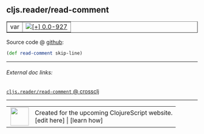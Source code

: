 ## cljs.reader/read-comment



 <table border="1">
<tr>
<td>var</td>
<td><a href="https://github.com/cljsinfo/cljs-api-docs/tree/0.0-927"><img valign="middle" alt="[+] 0.0-927" title="Added in 0.0-927" src="https://img.shields.io/badge/+-0.0--927-lightgrey.svg"></a> </td>
</tr>
</table>









Source code @ [github](https://github.com/clojure/clojurescript/blob/r1450/src/cljs/cljs/reader.cljs#L276):

```clj
(def read-comment skip-line)
```

<!--
Repo - tag - source tree - lines:

 <pre>
clojurescript @ r1450
└── src
    └── cljs
        └── cljs
            └── <ins>[reader.cljs:276](https://github.com/clojure/clojurescript/blob/r1450/src/cljs/cljs/reader.cljs#L276)</ins>
</pre>

-->

---



###### External doc links:

[`cljs.reader/read-comment` @ crossclj](http://crossclj.info/fun/cljs.reader.cljs/read-comment.html)<br>

---

 <table>
<tr><td>
<img valign="middle" align="right" width="48px" src="http://i.imgur.com/Hi20huC.png">
</td><td>
Created for the upcoming ClojureScript website.<br>
[edit here] | [learn how]
</td></tr></table>

[edit here]:https://github.com/cljsinfo/cljs-api-docs/blob/master/cljsdoc/cljs.reader_read-comment.cljsdoc
[learn how]:https://github.com/cljsinfo/cljs-api-docs/wiki/cljsdoc-files

<!--

This information was too distracting to show to readers, but I'll leave it
commented here since it is helpful to:

- pretty-print the data used to generate this document
- and show how to retrieve that data



The API data for this symbol:

```clj
{:ns "cljs.reader",
 :name "read-comment",
 :type "var",
 :source {:code "(def read-comment skip-line)",
          :title "Source code",
          :repo "clojurescript",
          :tag "r1450",
          :filename "src/cljs/cljs/reader.cljs",
          :lines [276]},
 :full-name "cljs.reader/read-comment",
 :full-name-encode "cljs.reader_read-comment",
 :history [["+" "0.0-927"]]}

```

Retrieve the API data for this symbol:

```clj
;; from Clojure REPL
(require '[clojure.edn :as edn])
(-> (slurp "https://raw.githubusercontent.com/cljsinfo/cljs-api-docs/catalog/cljs-api.edn")
    (edn/read-string)
    (get-in [:symbols "cljs.reader/read-comment"]))
```

-->

